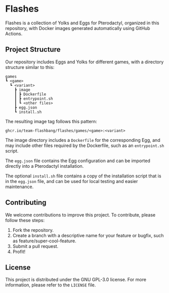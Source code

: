 # Flashes
Flashes is a collection of Yolks and Eggs for Pterodactyl, organized in this repository, 
with Docker images generated automatically using GitHub Actions.

## Project Structure
Our repository includes Eggs and Yolks for different games, with a directory structure similar to this:
```
games
┗ <game>
  ┗ <variant>
    ┣ image
    ┃ ┣ Dockerfile
    ┃ ┣ entrypoint.sh
    ┃ ┗ <other files>
    ┣ egg.json
    ┗ install.sh
```

The resulting image tag follows this pattern:
```
ghcr.io/team-flashbang/flashes/games/<game>:<variant>
```

The image directory includes a `Dockerfile` for the corresponding Egg, and may include other files required by the Dockerfile, 
such as an `entrypoint.sh` script.

The `egg.json` file contains the Egg configuration and can be imported directly into a Pterodactyl installation.

The optional `install.sh` file contains a copy of the installation script that is in the `egg.json` file,
and can be used for local testing and easier maintenance.

## Contributing
We welcome contributions to improve this project. To contribute, please follow these steps:

1. Fork the repository.
2. Create a branch with a descriptive name for your feature or bugfix, such as feature/super-cool-feature.
3. Submit a pull request.
4. Profit!

## License
This project is distributed under the GNU GPL-3.0 license. For more information, please refer to the `LICENSE` file.